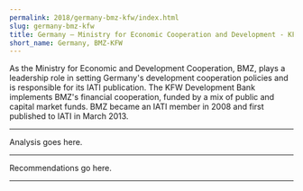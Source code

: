```yaml
---
permalink: 2018/germany-bmz-kfw/index.html
slug: germany-bmz-kfw
title: Germany – Ministry for Economic Cooperation and Development - KFW (BMZ-KFW)
short_name: Germany, BMZ-KFW
---
```


As the Ministry for Economic and Development Cooperation, BMZ, plays a leadership role in setting Germany's development cooperation policies and is responsible for its IATI publication. The KFW Development Bank implements BMZ's financial cooperation, funded by a mix of public and capital market funds.  BMZ became an IATI member in 2008 and first published to IATI in March 2013. 

---

Analysis goes here.

---

Recommendations go here.

---
